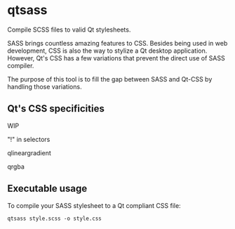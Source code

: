 # qtsass
Compile SCSS files to valid Qt stylesheets.

SASS brings countless amazing features to CSS.
Besides being used in web development, CSS is also the way to stylize a Qt desktop application.
However, Qt's CSS has a few variations that prevent the direct use of SASS compiler.

The purpose of this tool is to fill the gap between SASS and Qt-CSS by handling those variations.

## Qt's CSS specificities
WIP 

"!" in selectors

qlineargradient

qrgba


## Executable usage
To compile your SASS stylesheet to a Qt compliant CSS file:
```
qtsass style.scss -o style.css
```
